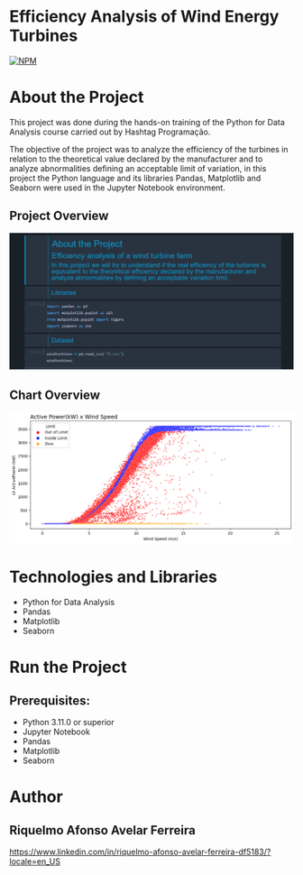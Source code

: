 # Efficiency Analysis of Wind Energy Turbines
[![NPM](https://img.shields.io/npm/l/react)](https://github.com/RiquelmoFerreira/Wind_Energy_Project/blob/main/LICENSE)

# About the Project

This project was done during the hands-on training of the Python for Data Analysis course carried out by Hashtag Programação.

The objective of the project was to analyze the efficiency of the turbines in relation to the theoretical value declared by the manufacturer and to analyze abnormalities defining an acceptable limit of variation, in this project the Python language and its libraries Pandas, Matplotlib and Seaborn were used in the Jupyter Notebook environment.

## Project Overview
![ProjectOverview](https://github.com/RiquelmoFerreira/Wind_Energy_Project/blob/main/Imagem1.png)

## Chart Overview
![ChartOverview](https://github.com/RiquelmoFerreira/Wind_Energy_Project/blob/main/Imagem2.png)

# Technologies and Libraries

- Python for Data Analysis
- Pandas
- Matplotlib
- Seaborn

# Run the Project
## Prerequisites:
- Python 3.11.0 or superior
- Jupyter Notebook
- Pandas
- Matplotlib
- Seaborn

# Author
## Riquelmo Afonso Avelar Ferreira

https://www.linkedin.com/in/riquelmo-afonso-avelar-ferreira-df5183/?locale=en_US

 

 

